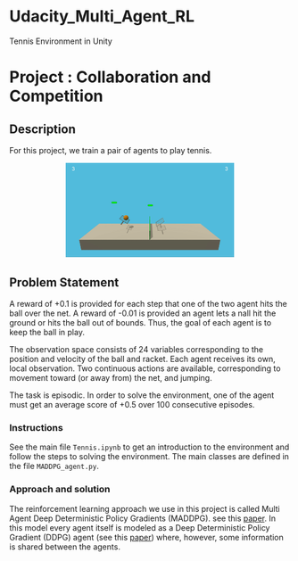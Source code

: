 # Udacity_Multi_Agent_RL
Tennis Environment in Unity 
# Project : Collaboration and Competition 

## Description 
For this project, we train a pair of agents to play tennis.

<p align="center">
	<img src="image/unity.gif" width=60% height=60%>
</p>

## Problem Statement 
A reward of +0.1 is provided for each step that one of the two agent hits the ball over the net.
A reward of -0.01 is provided an agent lets a nall hit the ground or hits the ball out of bounds.
Thus, the goal of each agent is to keep the ball in play.

The observation space consists of 24 variables corresponding to the position and velocity of the ball and racket. Each agent receives its own, local observation. Two continuous actions are available, corresponding to movement toward (or away from) the net, and jumping.

The task is episodic. In order to solve
the environment, one of the agent must get an average score of +0.5 over 100 consecutive
episodes.

### Instructions

See the main file `Tennis.ipynb` to get an introduction to the environment and follow the steps to solving the environment. The main classes are defined in the file `MADDPG_agent.py`.

### Approach and solution

The reinforcement learning approach we use in this project is called Multi Agent Deep Deterministic Policy Gradients (MADDPG). see this [paper](https://papers.nips.cc/paper/7217-multi-agent-actor-critic-for-mixed-cooperative-competitive-environments.pdf). In this model every agent itself is modeled as a Deep Deterministic Policy Gradient (DDPG) agent (see this [paper](https://arxiv.org/pdf/1509.02971.pdf)) where, however, some information is shared between the agents.



